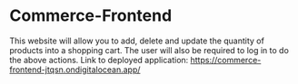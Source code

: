 # Commerce-Frontend
This website will allow you to add, delete and update the quantity of products into a shopping cart.
The user will also be required to log in to do the above actions. 
Link to deployed application: https://commerce-frontend-jtqsn.ondigitalocean.app/
